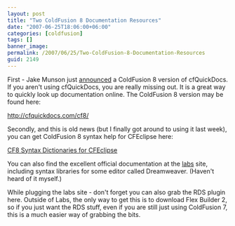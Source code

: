 ```yaml
---
layout: post
title: "Two ColdFusion 8 Documentation Resources"
date: "2007-06-25T18:06:00+06:00"
categories: [coldfusion]
tags: []
banner_image: 
permalink: /2007/06/25/Two-ColdFusion-8-Documentation-Resources
guid: 2149
---
```


First - Jake Munson just <a href="http://techfeed.net/blog/index.cfm/2007/6/25/CFQuickDocs-for-ColdFusion-8-Released">announced</a> a ColdFusion 8 version of cfQuickDocs. If you aren't using cfQuickDocs, you are really missing out. It is a great way to quickly look up documentation online. The ColdFusion 8 version may be found here:

<a href="http://cfquickdocs.com/cf8/">http://cfquickdocs.com/cf8/</a>

Secondly, and this is old news (but I finally got around to using it last week), you can get ColdFusion 8 syntax help for CFEclipse here:

<a href="http://www.markdrew.co.uk/blog/index.cfm/2007/6/7/CF8-Syntax-Dictionaries-for-CFEclipse">CF8 Syntax Dictionaries for CFEclipse</a>

You can also find the excellent official documentation at the <a href="http://labs.adobe.com/technologies/coldfusion8/">labs</a> site, including syntax libraries for some editor called Dreamweaver. (Haven't heard of it myself.) 

While plugging the labs site - don't forget you can also grab the RDS plugin here. Outside of Labs, the only way to get this is to download Flex Builder 2, so if you just want the RDS stuff, even if you are still just using ColdFusion 7, this is a much easier way of grabbing the bits.